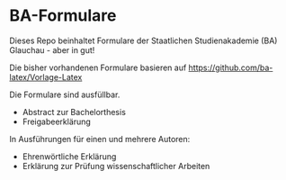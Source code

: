 # BA-Formulare
Dieses Repo beinhaltet Formulare der Staatlichen Studienakademie (BA) Glauchau - aber in gut!

Die bisher vorhandenen Formulare basieren auf https://github.com/ba-latex/Vorlage-Latex

Die Formulare sind ausfüllbar.
* Abstract zur Bachelorthesis
* Freigabeerklärung

In Ausführungen für einen und mehrere Autoren:
* Ehrenwörtliche Erklärung
* Erklärung zur Prüfung wissenschaftlicher Arbeiten

